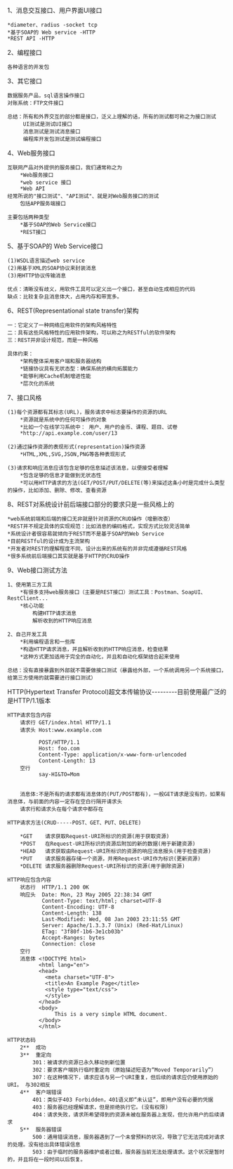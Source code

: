 1、消息交互接口、用户界面UI接口
    
    *diameter、radius -socket tcp
    *基于SOAP的 Web service -HTTP
    *REST API -HTTP
    
2、编程接口

    各种语言的开发包
    
3、其它接口

    数据服务产品，sql语言操作接口
    对账系统：FTP文件接口
    
    总结：所有和外界交互的部分都是接口，泛义上理解的话，所有的测试都可称之为接口测试
         UI测试是测试UI接口
         消息测试是测试消息接口
         编程库开发包测试是测试编程接口
         
4、Web服务接口
    
    互联网产品对外提供的服务接口，我们通常称之为
        *Web服务接口
        *web service 接口
        *Web API
    经常所说的"接口测试"、"API测试"、就是对Web服务接口的测试
        包括APP服务端接口
        
    主要包括两种类型
        *基于SOAP的Web Service接口
        *REST接口
        
5、基于SOAP的 Web Service接口

    (1)WSDL语言描述web service
    (2)用基于XML的SOAP协议来封装消息
    (3)用HTTP协议传输消息
    
    优点：清晰没有歧义，用软件工具可以定义出一个接口，甚至自动生成相应的代码
    缺点：比较复杂且消息体大，占用内存和带宽多。
    
6、REST(Representational state transfer)架构

    一：它定义了一种网络应用软件的架构风格特性
    二：具有这些风格特性的应用软件架构，可以称之为RESTful的软件架构
    三：REST并非设计规范，而是一种风格
    
    具体约束：
        *架构整体采用客户端和服务器结构
        *链接协议具有无状态型：确保系统的横向拓展能力
        *能够利用Cache机制增进性能
        *层次化的系统
        
7、接口风格

    (1)每个资源都有其标志(URL)，服务请求中标志要操作的资源的URL
        *资源就是系统中的任何可操作的对象
        *比如一个在线学习系统中： 用户、用户的金币、课程、题目、试卷
        *http://api.example.com/user/13
        
    (2)通过操作资源的表现形式(representation)操作资源
        *HTML,XML,SVG,JSON,PNG等各种表现形式
        
    (3)请求和响应消息应该包含足够的信息描述该消息，以便接受者理解
        *包含足够的信息才能做到无状态性
        *可以用HTTP请求的方法(GET/POST/PUT/DELETE(等)来描述这条小时是完成什么类型的操作，比如添加、删除、修改、查看资源
       
8、REST对系统设计前后端接口部分的要求只是一些风格上的

    *web系统前端和后端的接口无非就是针对资源的CRUD操作（增删改查）
    *REST并不规定具体的实现规范：比如消息的编码格式，实现方式比较灵活简单
    *系统设计者很容易就倾向于REST而不是基于SOAP的Web Service
    *目前RESTful的设计成为主流架构
    *开发者对REST的理解程度不同，设计出来的系统有的并非完成遵循REST风格
    *很多系统前后端接口其实就是基于HTTP的CRUD操作

9、Web接口测试方法

    1、使用第三方工具
        *有很多支持web服务接口（主要是REST接口）测试工具：Postman、SoapUI、RestClient...
        *核心功能
            构建HTTP请求消息
            解析收到的HTTP响应消息
            
    2、自己开发工具
        *利用编程语言和一些库
        *构造HTTP请求消息，并且解析收到的HTTP响应消息，检查结果
        *这种方式更加适用于完全的自动化，并且和自动化框架结合起来使用
        
    总结：没有直接暴露到外部就不需要做接口测试（暴露给外部，一个系统调用另一个系统接口，给第三方使用的就需要进行接口测试）   

HTTP(Hypertext Transfer Protocol)超文本传输协议---------目前使用最广泛的是HTTP/1.1版本

    HTTP请求包含内容 
        请求行 GET/index.html HTTP/1.1
        请求头 Host:www.example.com
              
              POST/HTTP/1.1
              Host: foo.com
              Content-Type: application/x-www-form-urlencoded
              Content-Length: 13
        空行      
              say-HI&TO=Mom
        
        
        消息体:不是所有的请求都有消息体的(PUT/POST都有)，一般GET请求是没有的，如果有消息体，与前面的内容一定存在空白行隔开请求头
        请求行和请求头在每个请求中都存在
        
    HTTP请求方法(CRUD-----POST、GET、PUT、DELETE)
    
        *GET    请求获取Request-URI所标识的资源(用于获取资源)
        *POST   在Request-URI所标识的资源后附加的新的数据(用于新建资源)
        *HEAD   请求获取由Request-URI所标识的资源的响应消息报头(用于检查资源)
        *PUT    请求服务器存储一个资源，并用Request-URI作为标识(更新资源)
        *DELETE 请求服务器删除Request-URI所标识的资源(用于删除资源)
        
    HTTP响应包含内容
        状态行  HTTP/1.1 200 0K
        响应头  Date: Mon, 23 May 2005 22:38:34 GMT
               Content-Type: text/html; charset=UTF-8
               Content-Encoding: UTF-8
               Content-Length: 138
               Last-Modified: Wed, 08 Jan 2003 23:11:55 GMT
               Server: Apache/1.3.3.7 (Unix) (Red-Hat/Linux)
               ETag: "3f80f-1b6-3e1cb03b"
               Accept-Ranges: bytes
               Connection: close
        空行
        消息体 <!DOCTYPE html>
              <html lang="en">
              <head>
	            <meta charset="UTF-8">
	            <title>An Example Page</title>
	            <style type="text/css">
	            </style>
              </head>
              <body>
	               This is a very simple HTML document.
              </body>
              </html>
              
    HTTP状态码
        2**  成功
        3**  重定向
            301：被请求的资源已永久移动到新位置
            302：要求客户端执行临时重定向（原始描述短语为“Moved Temporarily”）
            307：在这种情况下，请求应该与另一个URI重复，但后续的请求应仍使用原始的URI。 与302相反
        4**  客户端错误
            401：类似于403 Forbidden，401语义即“未认证”，即用户没有必要的凭据
            403：服务器已经理解请求，但是拒绝执行它。(没有权限)
            404：请求失败，请求所希望得到的资源未被在服务器上发现，但允许用户的后续请求   
        5**  服务器错误
            500：通用错误消息，服务器遇到了一个未曾预料的状况，导致了它无法完成对请求的处理。没有给出具体错误信息
            503：由于临时的服务器维护或者过载，服务器当前无法处理请求。这个状况是暂时的，并且将在一段时间以后恢复。
            
        
   
      